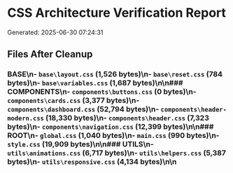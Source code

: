 # CSS Architecture Verification Report
Generated: 2025-06-30 07:24:31

## Files After Cleanup

### BASE\n- `base\layout.css` (1,526 bytes)\n- `base\reset.css` (784 bytes)\n- `base\variables.css` (1,687 bytes)\n\n### COMPONENTS\n- `components\buttons.css` (0 bytes)\n- `components\cards.css` (3,377 bytes)\n- `components\dashboard.css` (52,794 bytes)\n- `components\header-modern.css` (18,330 bytes)\n- `components\header.css` (7,323 bytes)\n- `components\navigation.css` (12,399 bytes)\n\n### ROOT\n- `global.css` (1,040 bytes)\n- `main.css` (990 bytes)\n- `style.css` (19,909 bytes)\n\n### UTILS\n- `utils\animations.css` (6,717 bytes)\n- `utils\helpers.css` (5,387 bytes)\n- `utils\responsive.css` (4,134 bytes)\n\n